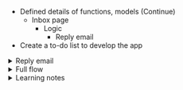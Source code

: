 - Defined details of functions, models (Continue)
    - Inbox page
        - Logic
            - Reply email
- Create a to-do list to develop the app

<details>
<summary>Reply email</summary>

<details>
<summary>Goal</summary>

User can reply an email
- Pre-fill: recipients = sender, subject =  subject, body = `"On <timestamp> <sender_email> wrote: <email_body>"`
</details>

<details>
<summary>a. Frontend</summary>

- Problem to solve
    - Pre-fill some values to composition form

- Input
    - Button: `Reply`
    - Event: `onclick`
    - Displayed email content in `email-detail-view`

- Action flow
    - Wait for the DOM is loaded fully
    - Select an `#reply-btn` button
    - Add an `onclick` event listener to the button
    - Get values from displayed email content in `email-detail-view` to pre-fill compostiton form
        - `recipients = #email-sender.innerHTML`
        - `subject =  #email-subject.innerHTML`
            - If `Re: ` in subject, return replySubject = subject
            - Otherwise, return replySubject = `Re: ${subject}`
        - `body = #email-body.innerHTML`
        - `timestamp =  #email-timestamp.innerHTML`
    - Hide `emails-view`
    - Show `compose-view`
    - Select and replace values of `input` elements of `compose-view`
        - document.querySelector("#compose-sender").value = request.user
        - document.querySelector("#compose-recipients").value = recipients
        - document.querySelector("#compose-subject").value = replySubject
        - document.querySelector("#compose-body").value = `/n/nOn ${timestamp recipients} wrote: /n${body}`

- Output
    - Display a composition form with some pre-filled fields on UI
</details>

<details>
<summary>b. Backend</summary>

- Problem to solve (N/A)

- Input (N/A)

- Action flow (N/A)

- Output (N/A)
</details>

</details>

<details>
<summary>Full flow</summary>

[x] Create a new Django project named `email`
- `django-admin startproject emailClient`
[x] Create a new app in the project
- `python manage.py startapp emailApp`
[x] Add `emailApp` to `INSTALLED_APPS` of `settings.py`
[x] Create a `urls.py` in `emailApp`
[x] Declare the URLs for the `emailApp` inside the main project
- `path('', include('emailApp.urls'))`
[x] Design database with 2 class `User(AbstractUser)`, `Email(models.Model)`
[x] Create the database
- `python manage.py makemigrations`
- `python manage.py migrate`
[x] Register models to Django admin
- `admin.site.register(model_name)`
[x] Create function stubs at `views.py`
- [x] index() (return default template)
- [x] compose_new_email() (create a new instance of `Email`)
- [x] load_mailbox() (filter a list of emails according to `mailbox`)
- [x] email_detai() (view content of email, update read/archived statu)
- [x] register_new_account()
- [x] login_view()
- [x] logout_view()
[x] List urlpatterns
[In progress] Logic-based design
- [] `emails/`
- [] `emails/<str:mailbox>`
- [] `emails/<int:email_id>`
[] Design structure of HTML files
- [] register.html
- [] login.html
- [] layout.html
- [] inbox.html
[] Design structure of JS files
[] Develop and test function by function
- [] Send email
- [] Load mailbox
- [] Load content of an email
- [] Mark a specific email as read
- [] Archive/Unarchive a specific email
- [] Reply a specific email
</details>

<details>
<summary>Learning notes</summary>

- `.value`, `.innerHTML`
    - `.value` for values of user input  (`input`, `select`, `textarea`)
    - `.innerHTML` for displayed HTML content (`div`, `p`, ...)

- `querySet`, `object`, `datetime`
    - Must convert the objects to list/string before serialization

- `AUTH_USER_MODEL = 'emailApp.CustomUser'`
    - When we want to another `User` model not default `auth.user` of Django, we must decleare `AUTH_USER_MODEL = '<yourAppName>.<yourUserModelName>'` to `settings.py` file before `python manage.py makemigrations`, which helps Django understand that it will use the `User` instead. If we do not delcare, Django default uses `auth.user`

</details>